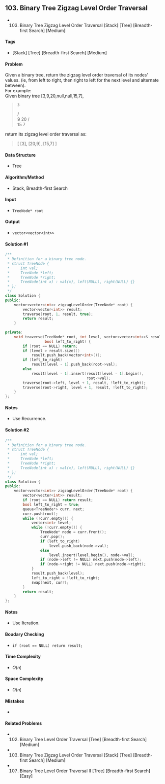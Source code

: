 ## 103. Binary Tree Zigzag Level Order Traversal
- 103. Binary Tree Zigzag Level Order Traversal [Stack] [Tree] [Breadth-first Search] [Medium]

#### Tags
- [Stack] [Tree] [Breadth-first Search] [Medium]

#### Problem
Given a binary tree, return the zigzag level order traversal of its nodes' values. (ie, from left to right, then right to left for the next level and alternate between).  
For example:  
Given binary tree [3,9,20,null,null,15,7],
>     3
>    / \
>   9  20
>     /  \
>    15   7

return its zigzag level order traversal as:
> [
>   [3],
>   [20,9],
>   [15,7]
> ]

#### Data Structure
- Tree

#### Algorithm/Method
- Stack, Breadth-first Search

#### Input
- `TreeNode* root`

#### Output
- `vector<vector<int>>`

#### Solution #1
``` C++
/**
 * Definition for a binary tree node.
 * struct TreeNode {
 *     int val;
 *     TreeNode *left;
 *     TreeNode *right;
 *     TreeNode(int x) : val(x), left(NULL), right(NULL) {}
 * };
 */
class Solution {
public:
    vector<vector<int>> zigzagLevelOrder(TreeNode* root) {
        vector<vector<int>> result;
        traverse(root, 1, result, true);
        return result;
    }
    
private:
    void traverse(TreeNode* root, int level, vector<vector<int>>& result,
                  bool left_to_right) {
        if (root == NULL) return;
        if (level > result.size())
            result.push_back(vector<int>());
        if (left_to_right)
            result[level - 1].push_back(root->val);
        else
            result[level - 1].insert(result[level - 1].begin(),
                                     root->val);
        traverse(root->left, level + 1, result, !left_to_right);
        traverse(root->right, level + 1, result, !left_to_right);
    }
};
```

#### Notes
- Use Recurrence.

#### Solution #2
``` C++
/**
 * Definition for a binary tree node.
 * struct TreeNode {
 *     int val;
 *     TreeNode *left;
 *     TreeNode *right;
 *     TreeNode(int x) : val(x), left(NULL), right(NULL) {}
 * };
 */
class Solution {
public:
    vector<vector<int>> zigzagLevelOrder(TreeNode* root) {
        vector<vector<int>> result;
        if (root == NULL) return result;
        bool left_to_right = true;
        queue<TreeNode*> curr, next;
        curr.push(root);
        while (!curr.empty()) {
            vector<int> level;
            while (!curr.empty()) {
                TreeNode* node = curr.front();
                curr.pop();
                if (left_to_right)
                    level.push_back(node->val);
                else
                    level.insert(level.begin(), node->val);
                if (node->left != NULL) next.push(node->left);
                if (node->right != NULL) next.push(node->right);
            }
            result.push_back(level);
            left_to_right = !left_to_right;
            swap(next, curr);
        }
        return result;
    }
};
```

#### Notes
- Use Iteration.

#### Boudary Checking
- `if (root == NULL) return result;`

#### Time Complexity
- $O(n)$

#### Space Complexity
- $O(n)$

#### Mistakes
- 

#### Related Problems
- 102. Binary Tree Level Order Traversal [Tree] [Breadth-first Search] [Medium]
- 103. Binary Tree Zigzag Level Order Traversal [Stack] [Tree] [Breadth-first Search] [Medium]
- 107. Binary Tree Level Order Traversal II [Tree] [Breadth-first Search] [Easy]
